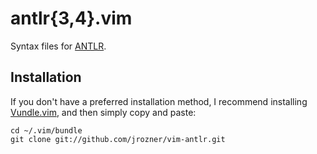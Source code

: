 # antlr{3,4}.vim

Syntax files for [ANTLR](http://www.antlr.org/).

## Installation

If you don't have a preferred installation method, I recommend installing
[Vundle.vim](https://github.com/gmarik/Vundle.vim), and then simply copy and
paste:

    cd ~/.vim/bundle
    git clone git://github.com/jrozner/vim-antlr.git
